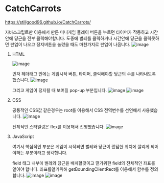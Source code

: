 # CatchCarrots

https://stillgood96.github.io/CatchCarrots/

자바스크립트만 이용해서 만든 미니게임 
플레이 버튼을 누르면 타이머가 작동하고 시간안에 당근을 전부 클릭해야합니다.
도중에 벌레를 클릭하거나 시간안에 당근을 클릭못하면 판업이 나오고 정지버튼을 눌렀을 때도 마찬가지로 판업이 나옵니다. 
![image](https://user-images.githubusercontent.com/74526642/126193402-62f9f28d-9f89-4a2a-9ec9-c7a2c908fa9d.png)



1. HTML 

    ![image](https://user-images.githubusercontent.com/74526642/126193941-d57bc6b1-0c05-409b-a3d0-9366c07db5f5.png)
  
     먼저 헤더태그 안에는 게임시작 버튼, 타이머, 클릭해야할 당근의 수를 나타내도록 했습니다.
    ![image](https://user-images.githubusercontent.com/74526642/126194510-fcca0f4a-f091-4423-96ac-e54ef29f0cd9.png)


    그리고 게임이 정지될 때 보여질 pop-up 부분입니다.
    ![image](https://user-images.githubusercontent.com/74526642/126194596-29fc5077-3020-403c-9651-0c2348b804df.png)
    ![image](https://user-images.githubusercontent.com/74526642/126194704-41c2b256-7977-473d-a5f1-0a306896832b.png)


2. CSS 
  
    공통적인 CSS값 같은경우는 root를 이용해서 CSS 전역변수를 선언해서 사용했습니다.
    ![image](https://user-images.githubusercontent.com/74526642/126196864-66163bee-2134-47b8-8977-5766402f70a1.png)

    전체적인 스타일링은 flex를 이용해서 진행했습니다.
    ![image](https://user-images.githubusercontent.com/74526642/126196962-14c1f2f7-19a0-4f50-9231-074c5800f729.png)
  

3. JavaScript

    여기서 핵심적인 부분은 게임이 시작되면 벌레와 당근이 랜덤한 위치에 깔리게 되어야하는 부분이라고 생각합니다. 
    
    field 태그 내부에 벌레와 당근을 배치할것이고 깔기위한 field의 전체적인 좌표를 알아야 합니다.
    좌표를알기위해 getBoundingClientRect를 이용해서 함수를 정의합니다.
    ![image](https://user-images.githubusercontent.com/74526642/126202115-eae418ae-1542-4b27-b2b1-5c5d80fc16f4.png)
    ![image](https://user-images.githubusercontent.com/74526642/126203740-24e34a92-f1d7-4ea5-8ec3-839fe7a5285a.png)


  
  
  
